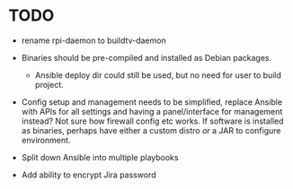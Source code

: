 # TODO

- rename rpi-daemon to buildtv-daemon

- Binaries should be pre-compiled and installed as Debian packages.
    - Ansible deploy dir could still be used, but no need for user to build project.

- Config setup and management needs to be simplified, replace Ansible with APIs for all settings and having a
  panel/interface for management instead? Not sure how firewall config etc works. If software is installed as
  binaries, perhaps have either a custom distro *or* a JAR to configure environment.

- Split down Ansible into multiple playbooks

- Add ability to encrypt Jira password

